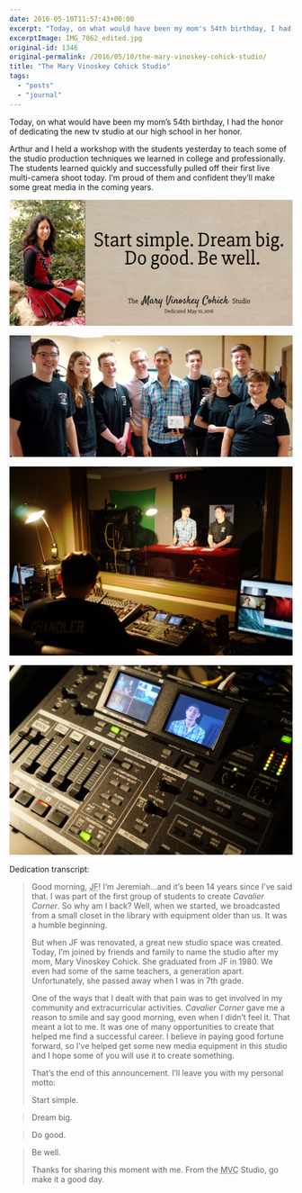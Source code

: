 ```yaml
---
date: 2016-05-10T11:57:43+00:00
excerpt: "Today, on what would have been my mom's 54th birthday, I had the honor of dedicating the new tv studio at our high school in her honor."
excerptImage: IMG_7062_edited.jpg
original-id: 1346
original-permalink: /2016/05/10/the-mary-vinoskey-cohick-studio/
title: "The Mary Vinoskey Cohick Studio"
tags:
  - "posts"
  - "journal"
---
```

Today, on what would have been my mom&#8217;s 54th birthday, I had the honor of dedicating the new tv studio at our high school in her honor.

Arthur and I held a workshop with the students yesterday to teach some of the studio production techniques we learned in college and professionally. The students learned quickly and successfully pulled off their first live multi-camera shoot today. I&#8217;m proud of them and confident they&#8217;ll make some great media in the coming years.

![The Mary Vinoskey Cohick Studio sign](Mary-Vinoskey-Cohick-studio-sign-preview.jpg)

![Jeremiah and Arthur with the 2016 Cavalier Corner Crew](IMG_7054_edited.jpg)

![Cavalier Corner from the control room](IMG_7062_edited.jpg)

![Jeremiah on the MVC Studio's new video switcher](IMG_7046_edited.jpg)

Dedication transcript:

> Good morning, <acronym title="Jefferson Forest">JF</acronym>! I&#8217;m Jeremiah&#8230;and it&#8217;s been 14 years since I&#8217;ve said that. I was part of the first group of students to create _Cavalier Corner_. So why am I back? Well, when we started, we broadcasted from a small closet in the library with equipment older than us. It was a humble beginning.
>
> But when JF was renovated, a great new studio space was created. Today, I&#8217;m joined by friends and family to name the studio after my mom, Mary Vinoskey Cohick. She graduated from JF in 1980. We even had some of the same teachers, a generation apart. Unfortunately, she passed away when I was in 7th grade.
>
> One of the ways that I dealt with that pain was to get involved in my community and extracurricular activities. _Cavalier Corner_ gave me a reason to smile and say good morning, even when I didn&#8217;t feel it. That meant a lot to me. It was one of many opportunities to create that helped me find a successful career. I believe in paying good fortune forward, so I&#8217;ve helped get some new media equipment in this studio and I hope some of you will use it to create something.
>
> That&#8217;s the end of this announcement. I&#8217;ll leave you with my personal motto:
>
> Start simple.

> Dream big.

> Do good.

> Be well.
>
> Thanks for sharing this moment with me. From the <acronym title="Mary Vinoskey Cohick">MVC</acronym> Studio, go make it a good day.
